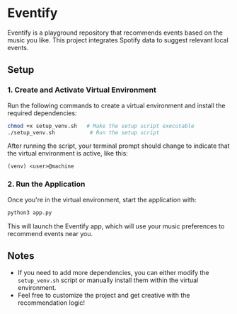 
# Eventify

Eventify is a playground repository that recommends events based on the music you like. This project integrates Spotify data to suggest relevant local events.

## Setup

### 1. **Create and Activate Virtual Environment**

Run the following commands to create a virtual environment and install the required dependencies:

```bash
chmod +x setup_venv.sh   # Make the setup script executable
./setup_venv.sh           # Run the setup script
```

After running the script, your terminal prompt should change to indicate that the virtual environment is active, like this:

```
(venv) <user>@machine
```

### 2. **Run the Application**

Once you're in the virtual environment, start the application with:

```bash
python3 app.py
```

This will launch the Eventify app, which will use your music preferences to recommend events near you.

## Notes

- If you need to add more dependencies, you can either modify the `setup_venv.sh` script or manually install them within the virtual environment.
- Feel free to customize the project and get creative with the recommendation logic!
